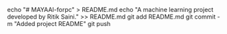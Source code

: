 echo "# MAYAAI-forpc" > README.md
echo "A machine learning project developed by Ritik Saini." >> README.md
git add README.md
git commit -m "Added project README"
git push

